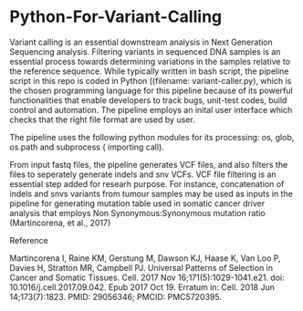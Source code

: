 # Python-For-Variant-Calling
Variant calling is an essential downstream analysis in Next Generation Sequencing analysis. Filtering variants in sequenced DNA samples is an essential process towards determining variations in the samples
relative to the reference sequence. While typically written in bash script, the pipeline script in this repo is coded in Python ((filename: variant-caller.py), which is the chosen programming language for this pipeline because of its powerful functionalities that enable developers to track bugs, unit-test codes, build control and automation.
The pipeline employs an inital user interface which checks that the right file format are used by user.

The pipeline uses the following python modules for its processing: os, glob, os.path and subprocess ( importing call).

From input fastq files, the pipeline generates VCF files, and also filters the files to seperately generate indels and snv VCFs. 
VCF file filtering is an essential step added for researh purpose. For instance, concatenation of indels and snvs variants from tumour samples may be used as inputs in the pipeline for generating mutation table used in somatic cancer driver analysis that employs Non Synonymous:Synonymous mutation ratio (Martincorena, et al., 2017)

Reference

Martincorena I, Raine KM, Gerstung M, Dawson KJ, Haase K, Van Loo P, Davies H, Stratton MR, Campbell PJ. Universal Patterns of Selection in Cancer and Somatic Tissues. Cell. 2017 Nov 16;171(5):1029-1041.e21. doi: 10.1016/j.cell.2017.09.042. Epub 2017 Oct 19. Erratum in: Cell. 2018 Jun 14;173(7):1823. PMID: 29056346; PMCID: PMC5720395.
